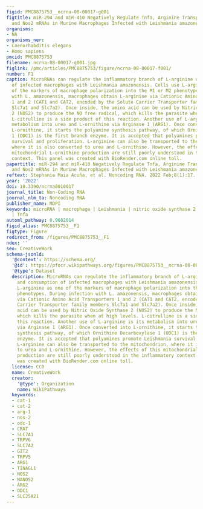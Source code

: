 ```yaml
---
figid: PMC8875753__ncrna-08-00017-g001
figtitle: miR-294 and miR-410 Negatively Regulate Tnfa, Arginine Transporter Cat1/2,
  and Nos2 mRNAs in Murine Macrophages Infected with Leishmania amazonensis
organisms:
- NA
organisms_ner:
- Caenorhabditis elegans
- Homo sapiens
pmcid: PMC8875753
filename: ncrna-08-00017-g001.jpg
figlink: /pmc/articles/PMC8875753/figure/ncrna-08-00017-f001/
number: F1
caption: MicroRNAs can regulate the inflammatory branch of L-arginine uptake and consumption
  of infected macrophages with Leishmania amazonensis. Cells use L-arginine as one
  of the markers of macrophage polarization into the M1 or M2 phenotypes. During infection
  with L. amazonensis, macrophages obtain L-arginine via Cationic Amino Acid Transporters
  1 and 2 (CAT1 and CAT2, encoded by the Solute Carrier Transporter family members
  Slc7a1 and Slc7a2). Once inside, the amino acid can be used by Nitric Oxide Synthase
  2 (NOS2) to produce the NO free radical, which kills the parasite when at high levels.
  L-citrulline is a side product of this reaction. Another use of L-arginine is its
  metabolism into urea and L-ornithine via Arginase 1 (ARG1). Once converted into
  L-ornithine, it starts the polyamine synthesis pathway, of which Ornithine Decarboxylase
  1 (ODC1) is the first branch enzyme. It is accepted that polyamines promote Leishmania
  survival and proliferation. L-arginine can also be transported to the mitochondrion,
  where it is also converted to urea and L-ornithine. However, the effects of this
  mitochondrial L-ornithine production are still poorly understood in the inflammatory
  context. This panel was created with BioRender.com online toll.
papertitle: miR-294 and miR-410 Negatively Regulate Tnfa, Arginine Transporter Cat1/2,
  and Nos2 mRNAs in Murine Macrophages Infected with Leishmania amazonensis.
reftext: Stephanie Maia Acuña, et al. Noncoding RNA. 2022 Feb;8(1):17.
year: '2022'
doi: 10.3390/ncrna8010017
journal_title: Non-Coding RNA
journal_nlm_ta: Noncoding RNA
publisher_name: MDPI
keywords: microRNA | macrophage | Leishmania | nitric oxide synthase 2 | Cat2/Slc7a2
  | Tnfa
automl_pathway: 0.9602014
figid_alias: PMC8875753__F1
figtype: Figure
redirect_from: /figures/PMC8875753__F1
ndex: ''
seo: CreativeWork
schema-jsonld:
  '@context': https://schema.org/
  '@id': https://pfocr.wikipathways.org/figures/PMC8875753__ncrna-08-00017-g001.html
  '@type': Dataset
  description: MicroRNAs can regulate the inflammatory branch of L-arginine uptake
    and consumption of infected macrophages with Leishmania amazonensis. Cells use
    L-arginine as one of the markers of macrophage polarization into the M1 or M2
    phenotypes. During infection with L. amazonensis, macrophages obtain L-arginine
    via Cationic Amino Acid Transporters 1 and 2 (CAT1 and CAT2, encoded by the Solute
    Carrier Transporter family members Slc7a1 and Slc7a2). Once inside, the amino
    acid can be used by Nitric Oxide Synthase 2 (NOS2) to produce the NO free radical,
    which kills the parasite when at high levels. L-citrulline is a side product of
    this reaction. Another use of L-arginine is its metabolism into urea and L-ornithine
    via Arginase 1 (ARG1). Once converted into L-ornithine, it starts the polyamine
    synthesis pathway, of which Ornithine Decarboxylase 1 (ODC1) is the first branch
    enzyme. It is accepted that polyamines promote Leishmania survival and proliferation.
    L-arginine can also be transported to the mitochondrion, where it is also converted
    to urea and L-ornithine. However, the effects of this mitochondrial L-ornithine
    production are still poorly understood in the inflammatory context. This panel
    was created with BioRender.com online toll.
  license: CC0
  name: CreativeWork
  creator:
    '@type': Organization
    name: WikiPathways
  keywords:
  - cat-1
  - cat-2
  - arg-1
  - nos-2
  - odc-1
  - CRAT
  - SLC7A1
  - TRPV6
  - SLC7A2
  - GIT2
  - TRPV5
  - ARG1
  - TINAGL1
  - NOS2
  - NANOS2
  - ARG2
  - ODC1
  - SLC25A21
---
```

